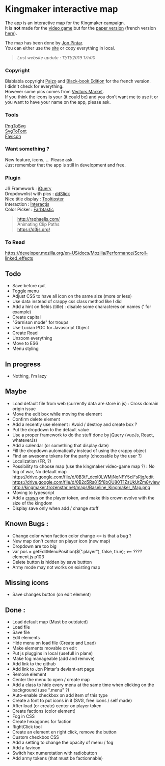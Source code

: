 # Kingmaker interactive map
The app is an interactive map for the Kingmaker campaign.    
It is **not** made for the [video game](https://owlcatgames.com/) but for the [paper version](https://paizo.com/kingmaker) (french version [here](https://www.black-book-editions.fr/catalogue.php?id=29)). 

The map has been done by [Jon Pintar](https://jonpintar.com/).  
You can either use the [site](http://kerchiefed-turnarou.000webhostapp.com/) or copy everything in local.  

> *Last website update : 11/11/2019 17h00*

### Copyright
Blablabla copyright [Paizo](https://paizo.com/pathfinder) and [Black-book Edition](https://www.black-book-editions.fr/catalogue.php?id=5) for the french version.  
I didn't check for everything.  
However some pics comes from [Vectors Market](https://www.flaticon.com/authors/vectors-market).  
If you think the icons is your (it could be) and you don't want me to use it or you want to have your name on the app, please ask.

### Tools
[PngToSvg](https://picsvg.com/)  
[SvgToFont](http://fontello.com/)  
[Favicon](https://www.favicon-generator.org/)

### Want something ?
New feature, icons, ... Please ask.  
Just remember that the app is still in development and free.

### Plugin
JS Framework : [jQuery](https://jquery.com/)  
Dropdownlist with pics : [ddSlick](http://designwithpc.com/Plugins/ddSlick)  
Nice title display : [Tooltipster](http://iamceege.github.io/tooltipster/)  
Interaction : [Interactjs](http://interactjs.io/)  
Color Picker : [Farbtastic](http://acko.net/blog/farbtastic-jquery-color-picker-plug-in/)  

> http://raphaeljs.com/    
> Animating Clip Paths  
> https://d3js.org/

### To Read 
https://developer.mozilla.org/en-US/docs/Mozilla/Performance/Scroll-linked_effects

## Todo 
- Save before quit
- Toggle menu
- Adjust CSS to have all icon on the same size (more or less)
- Use data instead of crappy css class method like I did
- Add a hint on fields (title) : disable some characteres on names (' for example)
- Create capital
- "Garnison mode" for troups
- Use Lucian POC for Javascript Object
- Create Road
- Unzoom everything
- Move to ES6
- Menu styling

## In progress
- Nothing, I'm lazy

## Maybe 
- Load default file from web (currently data are store in js) : Cross domain origin issue
- Move the edit box while moving the element
- Confirm delete element
- Add a recently use element : Avoid / destroy and create box ?
- Put the dropdown to the default value
- Use a proper framework to do the stuff done by jQuery (vueJs, React, whateverJs)
- Add a calendar (or something that display date)
- Fill the dropdown automatically instead of using the crappy object
- Find an awesome tokens for the party (choosable by the user ?)
- Localization (FR, ?)
- Possibility to choose map (use the kingmaker video-game map ?) : No fog of war, No default map 
https://drive.google.com/file/d/0B3tF_dcxI0LWMjNqNFY5clFsRjg/edit
https://drive.google.com/file/d/0B2d5Rs815f8bOU80T1ZsUkUtZm8/view http://kingmaker.frozenstar.net/maps/Baseline_Kingmaker_Map.png
- Moving to typescript 
- Add a [crown](https://upload.wikimedia.org/wikipedia/commons/8/86/Meuble_h%C3%A9raldique_Couronnes_fran%C3%A7aises.svg) on the player token, and make this crown evolve with the size of the kingdom
- Display save only when add / change stuff

## Known Bugs : 
- Change color when faction color change <= is that a bug ?
- New map don't center on player icon (new map)
- Dropdown are too big
- var pos = getEditMenuPosition($(".player"), false, true); <== ???? element.js p103
- Delete button is hidden by save buttton
- Army mode may not works on existing map

## Missing icons
- Save changes button (on edit element)

## Done :
- Load default map (Must be outdated)
- Load file
- Save file
- Edit elements 
- Hide menu on load file (Create and Load)
- Make elements movable on edit 
- Put js pluggins in local (usefull in plane)
- Make fog manageable (add and remove)
- Add link to the github
- Add link to Jon Pintar's deviant-art page
- Remove element
- Center the menu to open / create map
- Add a class to hide every menu at the same time when clicking on the background (use ".menu" ?)
- Auto-enable checkbox on add item of this type
- Create a font to put icons in it (SVG, free icons / self made)
- After load (or create) center on player token
- Create factions (color element)
- Fog in CSS
- Create hexagones for faction
- RightClick tool 
- Create an element en right click, remove the button
- Custom checkbox CSS
- Add a setting to change the opacity of menu / fog
- Add a favicon
- Switch hex numerotation with radiobutton
- Add army tokens (that must be factionnable)
